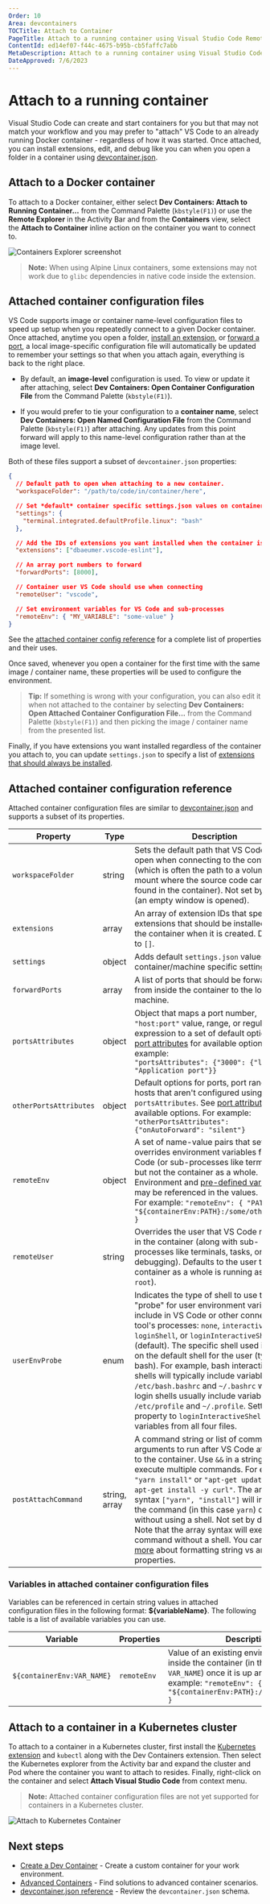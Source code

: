 ```yaml
---
Order: 10
Area: devcontainers
TOCTitle: Attach to Container
PageTitle: Attach to a running container using Visual Studio Code Remote Development
ContentId: ed14ef07-f44c-4675-b95b-cb5faffc7abb
MetaDescription: Attach to a running container using Visual Studio Code Remote Development
DateApproved: 7/6/2023
---
```


# Attach to a running container

Visual Studio Code can create and start containers for you but that may not match your workflow and you may prefer to "attach" VS Code to an already running Docker container - regardless of how it was started. Once attached, you can install extensions, edit, and debug like you can when you open a folder in a container using [devcontainer.json](https://containers.dev/implementors/json_reference).

## Attach to a Docker container

To attach to a Docker container, either select **Dev Containers: Attach to Running Container...** from the Command Palette (`kbstyle(F1)`) or use the **Remote Explorer** in the Activity Bar and from the **Containers** view, select the **Attach to Container** inline action on the container you want to connect to.

![Containers Explorer screenshot](images/attach-container/containers-attach.png)

> **Note:** When using Alpine Linux containers, some extensions may not work due to `glibc` dependencies in native code inside the extension.

## Attached container configuration files

VS Code supports image or container name-level configuration files to speed up setup when you repeatedly connect to a given Docker container. Once attached, anytime you open a folder, [install an extension](/docs/devcontainers/containers.md#managing-extensions), or [forward a port](/docs/devcontainers/containers.md#forwarding-or-publishing-a-port), a local image-specific configuration file will automatically be updated to remember your settings so that when you attach again, everything is back to the right place.

- By default, an **image-level** configuration is used. To view or update it after attaching, select **Dev Containers: Open Container Configuration File** from the Command Palette (`kbstyle(F1)`).

- If you would prefer to tie your configuration to a **container name**, select **Dev Containers: Open Named Configuration File** from the Command Palette (`kbstyle(F1)`) after attaching. Any updates from this point forward will apply to this name-level configuration rather than at the image level.

Both of these files support a subset of `devcontainer.json` properties:

```json
{
  // Default path to open when attaching to a new container.
  "workspaceFolder": "/path/to/code/in/container/here",

  // Set *default* container specific settings.json values on container create.
  "settings": {
    "terminal.integrated.defaultProfile.linux": "bash"
  },

  // Add the IDs of extensions you want installed when the container is created.
  "extensions": ["dbaeumer.vscode-eslint"],

  // An array port numbers to forward
  "forwardPorts": [8000],

  // Container user VS Code should use when connecting
  "remoteUser": "vscode",

  // Set environment variables for VS Code and sub-processes
  "remoteEnv": { "MY_VARIABLE": "some-value" }
}
```

See the [attached container config reference](#attached-container-configuration-reference) for a complete list of properties and their uses.

Once saved, whenever you open a container for the first time with the same image / container name, these properties will be used to configure the environment.

> **Tip:** If something is wrong with your configuration, you can also edit it when not attached to the container by selecting **Dev Containers: Open Attached Container Configuration File...** from the Command Palette (`kbstyle(F1)`) and then picking the image / container name from the presented list.

Finally, if you have extensions you want installed regardless of the container you attach to, you can update `settings.json` to specify a list of [extensions that should always be installed](/docs/devcontainers/containers.md#always-installed-extensions).

## Attached container configuration reference

Attached container configuration files are similar to [devcontainer.json](https://containers.dev/implementors/json_reference) and supports a subset of its properties.

| Property               | Type               | Description                                                                                                                                                                                                                                                                                                                                                                                                                                                                                                                                                                                                       |
| ---------------------- | ------------------ | ----------------------------------------------------------------------------------------------------------------------------------------------------------------------------------------------------------------------------------------------------------------------------------------------------------------------------------------------------------------------------------------------------------------------------------------------------------------------------------------------------------------------------------------------------------------------------------------------------------------- |
| `workspaceFolder`      | string             | Sets the default path that VS Code should open when connecting to the container (which is often the path to a volume mount where the source code can be found in the container). Not set by default (an empty window is opened).                                                                                                                                                                                                                                                                                                                                                                                  |
| `extensions`           | array              | An array of extension IDs that specify the extensions that should be installed inside the container when it is created. Defaults to `[]`.                                                                                                                                                                                                                                                                                                                                                                                                                                                                         |
| `settings`             | object             | Adds default `settings.json` values into a container/machine specific settings file.                                                                                                                                                                                                                                                                                                                                                                                                                                                                                                                              |
| `forwardPorts`         | array              | A list of ports that should be forwarded from inside the container to the local machine.                                                                                                                                                                                                                                                                                                                                                                                                                                                                                                                          |
| `portsAttributes`      | object             | Object that maps a port number, `"host:port"` value, range, or regular expression to a set of default options. See [port attributes](https://containers.dev/implementors/json_reference/#port-attributes) for available options. For example: <br />`"portsAttributes": {"3000": {"label": "Application port"}}`                                                                                                                                                                                                                                                                                                  |
| `otherPortsAttributes` | object             | Default options for ports, port ranges, and hosts that aren't configured using `portsAttributes`. See [port attributes](https://containers.dev/implementors/json_reference/#port-attributes) for available options. For example: <br /> `"otherPortsAttributes": {"onAutoForward": "silent"}`                                                                                                                                                                                                                                                                                                                     |
| `remoteEnv`            | object             | A set of name-value pairs that sets or overrides environment variables for VS Code (or sub-processes like terminals) but not the container as a whole. Environment and [pre-defined variables](#variables-in-attached-container-configuration-files) may be referenced in the values.<br />For example: `"remoteEnv": { "PATH": "${containerEnv:PATH}:/some/other/path" }`                                                                                                                                                                                                                                        |
| `remoteUser`           | string             | Overrides the user that VS Code runs as in the container (along with sub-processes like terminals, tasks, or debugging). Defaults to the user the container as a whole is running as (often `root`).                                                                                                                                                                                                                                                                                                                                                                                                              |
| `userEnvProbe`         | enum               | Indicates the type of shell to use to "probe" for user environment variables to include in VS Code or other connected tool's processes: `none`, `interactiveShell`, `loginShell`, or `loginInteractiveShell` (default). The specific shell used is based on the default shell for the user (typically bash). For example, bash interactive shells will typically include variables set in `/etc/bash.bashrc` and `~/.bashrc` while login shells usually include variables from `/etc/profile` and `~/.profile`. Setting this property to `loginInteractiveShell` will get variables from all four files.          |
| `postAttachCommand`    | string,<br />array | A command string or list of command arguments to run after VS Code attaches to the container. Use `&&` in a string to execute multiple commands. For example, `"yarn install"` or `"apt-get update && apt-get install -y curl"`. The array syntax `["yarn", "install"]` will invoke the command (in this case `yarn`) directly without using a shell. Not set by default. <br />Note that the array syntax will execute the command without a shell. You can [learn more](https://containers.dev/implementors/json_reference/#formatting-string-vs-array-properties) about formatting string vs array properties. |

### Variables in attached container configuration files

Variables can be referenced in certain string values in attached configuration files in the following format: **${variableName}**. The following table is a list of available variables you can use.

| Variable                   | Properties  | Description                                                                                                                                                                                          |
| -------------------------- | ----------- | ---------------------------------------------------------------------------------------------------------------------------------------------------------------------------------------------------- |
| `${containerEnv:VAR_NAME}` | `remoteEnv` | Value of an existing environment variable inside the container (in this case, `VAR_NAME`) once it is up and running. For example: `"remoteEnv": { "PATH": "${containerEnv:PATH}:/some/other/path" }` |

## Attach to a container in a Kubernetes cluster

To attach to a container in a Kubernetes cluster, first install the [Kubernetes extension](https://marketplace.visualstudio.com/items?itemName=ms-kubernetes-tools.vscode-kubernetes-tools) and `kubectl` along with the Dev Containers extension. Then select the Kubernetes explorer from the Activity bar and expand the cluster and Pod where the container you want to attach to resides. Finally, right-click on the container and select **Attach Visual Studio Code** from context menu.

> **Note:** Attached container configuration files are not yet supported for containers in a Kubernetes cluster.

![Attach to Kubernetes Container](images/attach-container/k8s-attach.png)

## Next steps

- [Create a Dev Container](/docs/devcontainers/create-dev-container.md) - Create a custom container for your work environment.
- [Advanced Containers](/remote/advancedcontainers/overview.md) - Find solutions to advanced container scenarios.
- [devcontainer.json reference](https://containers.dev/implementors/json_reference) - Review the `devcontainer.json` schema.
